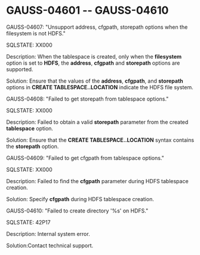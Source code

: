 # GAUSS-04601 -- GAUSS-04610<a name="EN-US_TOPIC_0302073486"></a>

GAUSS-04607: "Unsupport address, cfgpath, storepath options when the filesystem is not HDFS."

SQLSTATE: XX000

Description: When the tablespace is created, only when the  **filesystem**  option is set to  **HDFS**, the  **address**,  **cfgpath**  and  **storepath**  options are supported.

Solution: Ensure that the values of the  **address**,  **cfgpath**, and  **storepath**  options in  **CREATE TABLESPACE..LOCATION**  indicate the HDFS file system.

GAUSS-04608: "Failed to get storepath from tablespace options."

SQLSTATE: XX000

Description: Failed to obtain a valid  **storepath**  parameter from the created  **tablespace**  option.

Solution: Ensure that the  **CREATE TABLESPACE..LOCATION**  syntax contains the  **storepath**  option.

GAUSS-04609: "Failed to get cfgpath from tablespace options."

SQLSTATE: XX000

Description: Failed to find the  **cfgpath**  parameter during HDFS tablespace creation.

Solution: Specify  **cfgpath**  during HDFS tablespace creation.

GAUSS-04610: "Failed to create directory '%s' on HDFS."

SQLSTATE: 42P17

Description: Internal system error.

Solution:Contact technical support.

